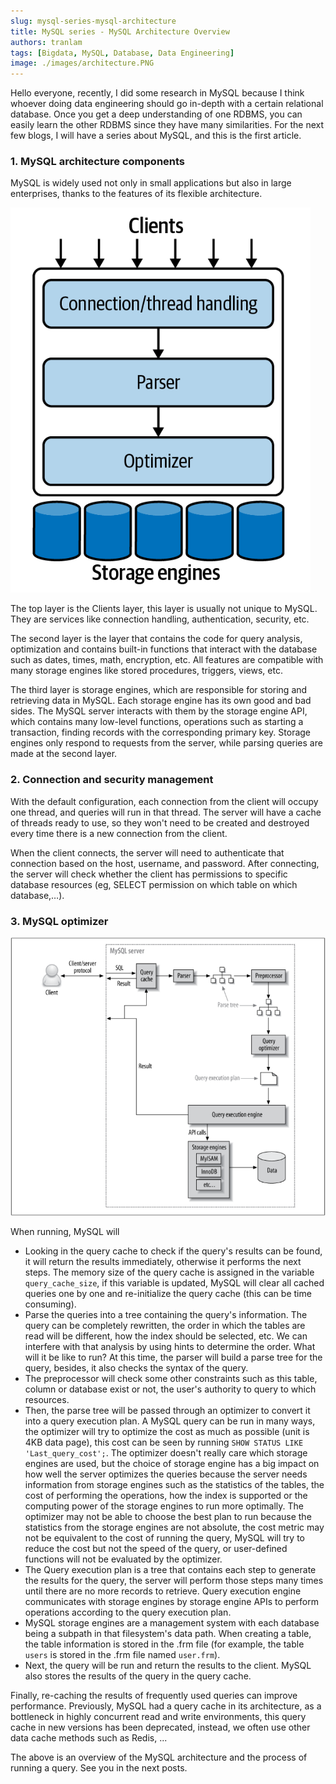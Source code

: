 ```yaml
---
slug: mysql-series-mysql-architecture
title: MySQL series - MySQL Architecture Overview
authors: tranlam
tags: [Bigdata, MySQL, Database, Data Engineering]
image: ./images/architecture.PNG
---
```


Hello everyone, recently, I did some research in MySQL because I think whoever doing data engineering should go in-depth with a certain relational database. Once you get a deep understanding of one RDBMS, you can easily learn the other RDBMS since they have many similarities. For the next few blogs, I will have a series about MySQL, and this is the first article.

<!--truncate-->

### 1. MySQL architecture components

MySQL is widely used not only in small applications but also in large enterprises, thanks to the features of its flexible architecture.

![Architecture](./images/architecture.PNG)

The top layer is the Clients layer, this layer is usually not unique to MySQL. They are services like connection handling, authentication, security, etc.

The second layer is the layer that contains the code for query analysis, optimization and contains built-in functions that interact with the database such as dates, times, math, encryption, etc. All features are compatible with many storage engines like stored procedures, triggers, views, etc.

The third layer is storage engines, which are responsible for storing and retrieving data in MySQL. Each storage engine has its own good and bad sides. The MySQL server interacts with them by the storage engine API, which contains many low-level functions, operations such as starting a transaction, finding records with the corresponding primary key. Storage engines only respond to requests from the server, while parsing queries are made at the second layer.

### 2. Connection and security management

With the default configuration, each connection from the client will occupy one thread, and queries will run in that thread. The server will have a cache of threads ready to use, so they won't need to be created and destroyed every time there is a new connection from the client.

When the client connects, the server will need to authenticate that connection based on the host, username, and password. After connecting, the server will check whether the client has permissions to specific database resources (eg, SELECT permission on which table on which database,…).

### 3. MySQL optimizer

![Overall](./images/overall.PNG)

When running, MySQL will

- Looking in the query cache to check if the query's results can be found, it will return the results immediately, otherwise it performs the next steps. The memory size of the query cache is assigned in the variable `query_cache_size`, if this variable is updated, MySQL will clear all cached queries one by one and re-initialize the query cache (this can be time consuming).
- Parse the queries into a tree containing the query's information. The query can be completely rewritten, the order in which the tables are read will be different, how the index should be selected, etc. We can interfere with that analysis by using hints to determine the order. What will it be like to run? At this time, the parser will build a parse tree for the query, besides, it also checks the syntax of the query.
- The preprocessor will check some other constraints such as this table, column or database exist or not, the user's authority to query to which resources.
- Then, the parse tree will be passed through an optimizer to convert it into a query execution plan. A MySQL query can be run in many ways, the optimizer will try to optimize the cost as much as possible (unit is 4KB data page), this cost can be seen by running `SHOW STATUS LIKE 'Last_query_cost';`. The optimizer doesn't really care which storage engines are used, but the choice of storage engine has a big impact on how well the server optimizes the queries because the server needs information from storage engines such as the statistics of the tables, the cost of performing the operations, how the index is supported or the computing power of the storage engines to run more optimally. The optimizer may not be able to choose the best plan to run because the statistics from the storage engines are not absolute, the cost metric may not be equivalent to the cost of running the query, MySQL will try to reduce the cost but not the speed of the query, or user-defined functions will not be evaluated by the optimizer.
- The Query execution plan is a tree that contains each step to generate the results for the query, the server will perform those steps many times until there are no more records to retrieve. Query execution engine communicates with storage engines by storage engine APIs to perform operations according to the query execution plan.
- MySQL storage engines are a management system with each database being a subpath in that filesystem's data path. When creating a table, the table information is stored in the .frm file (for example, the table `users` is stored in the .frm file named `user.frm`).
- Next, the query will be run and return the results to the client. MySQL also stores the results of the query in the query cache.

Finally, re-caching the results of frequently used queries can improve performance. Previously, MySQL had a query cache in its architecture, as a bottleneck in highly concurrent read and write environments, this query cache in new versions has been deprecated, instead, we often use other data cache methods such as Redis, ...

The above is an overview of the MySQL architecture and the process of running a query. See you in the next posts.
